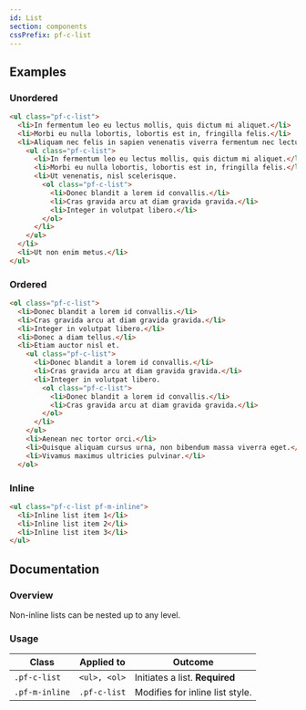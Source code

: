 ```yaml
---
id: List
section: components
cssPrefix: pf-c-list
---
```

## Examples

### Unordered

```html
<ul class="pf-c-list">
  <li>In fermentum leo eu lectus mollis, quis dictum mi aliquet.</li>
  <li>Morbi eu nulla lobortis, lobortis est in, fringilla felis.</li>
  <li>Aliquam nec felis in sapien venenatis viverra fermentum nec lectus.
    <ul class="pf-c-list">
      <li>In fermentum leo eu lectus mollis, quis dictum mi aliquet.</li>
      <li>Morbi eu nulla lobortis, lobortis est in, fringilla felis.</li>
      <li>Ut venenatis, nisl scelerisque.
        <ol class="pf-c-list">
          <li>Donec blandit a lorem id convallis.</li>
          <li>Cras gravida arcu at diam gravida gravida.</li>
          <li>Integer in volutpat libero.</li>
        </ol>
      </li>
    </ul>
  </li>
  <li>Ut non enim metus.</li>
</ul>
```

### Ordered

```html
<ol class="pf-c-list">
  <li>Donec blandit a lorem id convallis.</li>
  <li>Cras gravida arcu at diam gravida gravida.</li>
  <li>Integer in volutpat libero.</li>
  <li>Donec a diam tellus.</li>
  <li>Etiam auctor nisl et.
    <ul class="pf-c-list">
      <li>Donec blandit a lorem id convallis.</li>
      <li>Cras gravida arcu at diam gravida gravida.</li>
      <li>Integer in volutpat libero.
        <ol class="pf-c-list">
          <li>Donec blandit a lorem id convallis.</li>
          <li>Cras gravida arcu at diam gravida gravida.</li>
        </ol>
      </li>
    </ul>
    <li>Aenean nec tortor orci.</li>
    <li>Quisque aliquam cursus urna, non bibendum massa viverra eget.</li>
    <li>Vivamus maximus ultricies pulvinar.</li>
  </ol>
```

### Inline

```html
<ul class="pf-c-list pf-m-inline">
  <li>Inline list item 1</li>
  <li>Inline list item 2</li>
  <li>Inline list item 3</li>
</ul>
```

## Documentation

### Overview

Non-inline lists can be nested up to any level.

### Usage

| Class          | Applied to   | Outcome                         |
| -------------- | ------------ | ------------------------------- |
| `.pf-c-list`   | `<ul>, <ol>` | Initiates a list. **Required**  |
| `.pf-m-inline` | `.pf-c-list` | Modifies for inline list style. |
